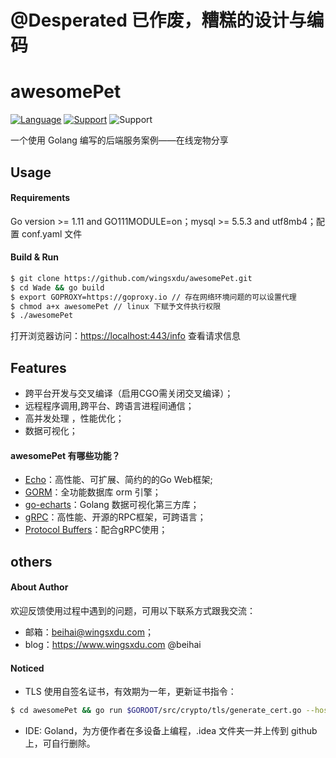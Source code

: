 # @Desperated 已作废，糟糕的设计与编码
# awesomePet

[![Language](https://img.shields.io/badge/Language-Go-blue.svg)](https://golang.org/)
[![Support](https://img.shields.io/badge/ECHO-V4-yellow)](https://echo.labstack.com/)
![Support](https://img.shields.io/badge/Mysql-8.0%2B-green)

一个使用 Golang 编写的后端服务案例——在线宠物分享

## Usage
#### Requirements
Go version >= 1.11 and GO111MODULE=on；mysql >= 5.5.3 and utf8mb4；配置 conf.yaml 文件
#### Build & Run
```bash
$ git clone https://github.com/wingsxdu/awesomePet.git
$ cd Wade && go build
$ export GOPROXY=https://goproxy.io // 存在网络环境问题的可以设置代理
$ chmod a+x awesomePet // linux 下赋予文件执行权限
$ ./awesomePet
```
打开浏览器访问：<https://localhost:443/info> 查看请求信息

## Features
* 跨平台开发与交叉编译（启用CGO需关闭交叉编译）；
* 远程程序调用,跨平台、跨语言进程间通信；
* 高并发处理 ，性能优化；
* 数据可视化；

#### awesomePet 有哪些功能？
* [Echo](https://echo.labstack.com/)：高性能、可扩展、简约的的Go Web框架;
* [GORM](https://gorm.io/)：全功能数据库 orm 引擎；
* [go-echarts](https://go-echarts.chenjiandongx.com/)：Golang 数据可视化第三方库；
* [gRPC](https://grpc.io/)：高性能、开源的RPC框架，可跨语言；
* [Protocol Buffers](https://github.com/protocolbuffers/protobuf)：配合gRPC使用；

## others
#### About Author
欢迎反馈使用过程中遇到的问题，可用以下联系方式跟我交流：
* 邮箱：beihai@wingsxdu.com；
* blog：<https://www.wingsxdu.com> @beihai

#### Noticed
* TLS 使用自签名证书，有效期为一年，更新证书指令：
```bash
$ cd awesomePet && go run $GOROOT/src/crypto/tls/generate_cert.go --host localhost
```
* IDE: Goland，为方便作者在多设备上编程，.idea 文件夹一并上传到 github 上，可自行删除。

